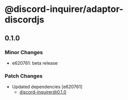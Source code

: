 # @discord-inquirer/adaptor-discordjs

## 0.1.0

### Minor Changes

- e620761: beta release

### Patch Changes

- Updated dependencies [e620761]
  - discord-inquirer@0.1.0
